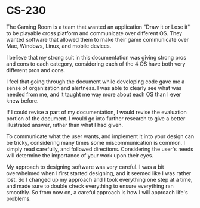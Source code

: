 # CS-230

The Gaming Room is a team that wanted an application "Draw it or Lose it" to be playable cross platform and communicate over different OS. They wanted software that allowed them to make their game communicate over Mac, Windows, Linux, and mobile devices.
 
I believe that my strong suit in this documentation was giving strong pros and cons to each category, considering each of the 4 OS have both very different pros and cons.

I feel that going through the document while developing code gave me a sense of organization and alertness. I was able to clearly see what was needed from me, and it taught me way more about each OS than I ever knew before.

If I could revise a part of my documentation, I would revise the evaluation portion of the document. I would go into further research to give a better illustrated answer, rather than what I had given.

To communicate what the user wants, and implement it into your design can be tricky, considering many times some miscommunication is common. I simply read carefully, and followed directions. Considering the user's needs will determine the importance of your work upon their eyes.

My approach to designing software was very careful. I was a bit overwhelmed when I first started designing, and it seemed like I was rather lost. So I changed up my approach and I took everything one step at a time, and made sure to double check everything to ensure everything ran smoothly. So from now on, a careful approach is how I will approach life's problems.
